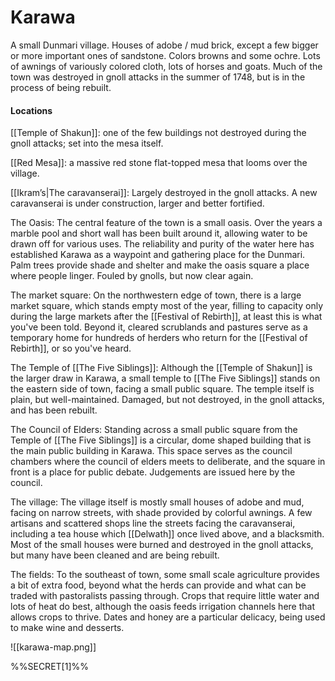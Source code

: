 # Karawa

A small Dunmari village. Houses of adobe / mud brick, except a few bigger or more important ones of sandstone. Colors browns and some ochre. Lots of awnings of variously colored cloth, lots of horses and goats. Much of the town was destroyed in gnoll attacks in the summer of 1748, but is in the process of being rebuilt. 

#### Locations

[[Temple of Shakun]]: one of the few buildings not destroyed during the gnoll attacks; set into the mesa itself.

[[Red Mesa]]: a massive red stone flat-topped mesa that looms over the village. 

[[Ikram’s|The caravanserai]]: Largely destroyed in the gnoll attacks. A new caravanserai is under construction, larger and better fortified. 

The Oasis: The central feature of the town is a small oasis. Over the years a marble pool and short wall has been built around it, allowing water to be drawn off for various uses. The reliability and purity of the water here has established Karawa as a waypoint and gathering place for the Dunmari. Palm trees provide shade and shelter and make the oasis square a place where people linger. Fouled by gnolls, but now clear again. 

The market square: On the northwestern edge of town, there is a large market square, which stands empty most of the year, filling to capacity only during the large markets after the [[Festival of Rebirth]], at least this is what you've been told. Beyond it, cleared scrublands and pastures serve as a temporary home for hundreds of herders who return for the [[Festival of Rebirth]], or so you've heard.

The Temple of [[The Five Siblings]]: Although the [[Temple of Shakun]] is the larger draw in Karawa, a small temple to [[The Five Siblings]] stands on the eastern side of town, facing a small public square. The temple itself is plain, but well-maintained. Damaged, but not destroyed, in the gnoll attacks, and has been rebuilt. 

The Council of Elders: Standing across a small public square from the Temple of [[The Five Siblings]] is a circular, dome shaped building that is the main public building in Karawa. This space serves as the council chambers where the council of elders meets to deliberate, and the square in front is a place for public debate. Judgements are issued here by the council.

The village: The village itself is mostly small houses of adobe and mud, facing on narrow streets, with shade provided by colorful awnings. A few artisans and scattered shops line the streets facing the caravanserai, including a tea house which [[Delwath]] once lived above, and a blacksmith. Most of the small houses were burned and destroyed in the gnoll attacks, but many have been cleaned and are being rebuilt. 

The fields: To the southeast of town, some small scale agriculture provides a bit of extra food, beyond what the herds can provide and what can be traded with pastoralists passing through. Crops that require little water and lots of heat do best, although the oasis feeds irrigation channels here that allows crops to thrive. Dates and honey are a particular delicacy, being used to make wine and desserts.

![[karawa-map.png]]

%%SECRET[1]%%



